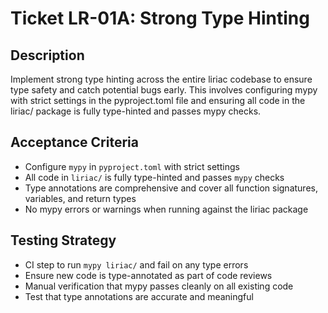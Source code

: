 # Ticket LR-01A: Strong Type Hinting

## Description
Implement strong type hinting across the entire liriac codebase to ensure type safety and catch potential bugs early. This involves configuring mypy with strict settings in the pyproject.toml file and ensuring all code in the liriac/ package is fully type-hinted and passes mypy checks.

## Acceptance Criteria
- Configure `mypy` in `pyproject.toml` with strict settings
- All code in `liriac/` is fully type-hinted and passes `mypy` checks
- Type annotations are comprehensive and cover all function signatures, variables, and return types
- No mypy errors or warnings when running against the liriac package

## Testing Strategy
- CI step to run `mypy liriac/` and fail on any type errors
- Ensure new code is type-annotated as part of code reviews
- Manual verification that mypy passes cleanly on all existing code
- Test that type annotations are accurate and meaningful
